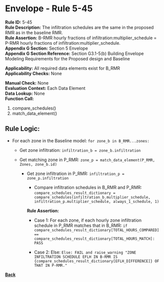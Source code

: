 
# Envelope - Rule 5-45  

**Rule ID:** 5-45  
**Rule Description:** The  infiltration schedules are the same in the proposed RMR as in the baseline RMR.  
**Rule Assertion:** B-RMR hourly fractions of infiltration:multiplier_schedule = P-RMR hourly fractions of infiltration:multiplier_schedule.  
**Appendix G Section:** Section 5 Envelope  
**Appendix G Section Reference:** Section G3.1-5(b) Building Envelope Modeling Requirements for the Proposed design and Baseline  

**Applicability:** All required data elements exist for B_RMR  
**Applicability Checks:**  None  

**Manual Check:** None  
**Evaluation Context:** Each Data Element  
**Data Lookup:** None  
**Function Call:** 

  1. compare_schedules()
  2. match_data_element()

## Rule Logic:  

- For each zone in the Baseline model: `for zone_b in B_RMR...zones:`

  - Get zone infiltration: `infiltration_b = zone_b.infiltration`

  - Get matching zone in P_RMR: `zone_p = match_data_element(P_RMR, Zones, zone_b.id)`

    - Get zone infiltration in P_RMR: `infiltration_p = zone_p.infiltration`

      - Compare infiltration schedules in B_RMR and P_RMR: `compare_schedules_result_dictionary = compare_schedules(infiltration_b.multiplier_schedule, infiltration_p.multiplier_schedule, always_1_schedule, 1)`

      **Rule Assertion:**  

      - Case 1: For each zone, if each hourly zone infiltration schedule in P_RMR matches that in B_RMR: `if compare_schedules_result_dictionary[TOTAL_HOURS_COMPARED] == compare_schedules_result_dictionary[TOTAL_HOURS_MATCH]: PASS`

      - Case 2: Else: `Else: FAIL and raise_warning "ZONE INFILTRATION SCHEDULE EFLH IN B-RMR IS {compare_schedules_result_dictionary[EFLH_DIFFERENCE]} OF THAT IN P-RMR."`

**[Back](../_toc.md)**
